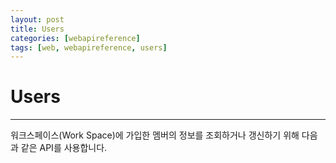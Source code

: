 ```yaml
---
layout: post
title: Users
categories: [webapireference]
tags: [web, webapireference, users]
---
```


# Users
<hr>
워크스페이스(Work Space)에 가입한 멤버의 정보를 조회하거나 갱신하기 위해 다음과 같은 API를 사용합니다.